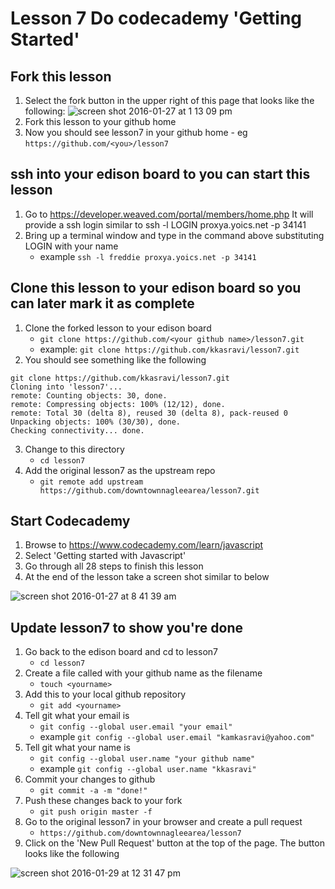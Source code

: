 # Lesson 7 Do codecademy 'Getting Started'

## Fork this lesson
1. Select the fork button in the upper right of this page that looks like the following: 
![screen shot 2016-01-27 at 1 13 09 pm](https://cloud.githubusercontent.com/assets/146453/12629289/149c3ec2-c4fc-11e5-9446-10f3021af8a7.png)
2. Fork this lesson to your github home
3. Now you should see lesson7 in your github home - eg `https://github.com/<you>/lesson7`

## ssh into your edison board to you can start this lesson
1. Go to https://developer.weaved.com/portal/members/home.php
It will provide a ssh login similar to
ssh -l LOGIN proxya.yoics.net -p 34141
2. Bring up a terminal window and type in the command above substituting LOGIN with your name
   * example `ssh -l freddie proxya.yoics.net -p 34141`

## Clone this lesson to your edison board so you can later mark it as complete
1. Clone the forked lesson to your edison board
   * `git clone https://github.com/<your github name>/lesson7.git`
   * example: `git clone https://github.com/kkasravi/lesson7.git`
2. You should see something like the following 
```
git clone https://github.com/kkasravi/lesson7.git
Cloning into 'lesson7'...
remote: Counting objects: 30, done.
remote: Compressing objects: 100% (12/12), done.
remote: Total 30 (delta 8), reused 30 (delta 8), pack-reused 0
Unpacking objects: 100% (30/30), done.
Checking connectivity... done.
```
3. Change to this directory
   * `cd lesson7`
4. Add the original lesson7 as the upstream repo
   * `git remote add upstream https://github.com/downtownnagleearea/lesson7.git`

## Start Codecademy
1. Browse to https://www.codecademy.com/learn/javascript
2. Select 'Getting started with Javascript'
3. Go through all 28 steps to finish this lesson
4. At the end of the lesson take a screen shot similar to below

![screen shot 2016-01-27 at 8 41 39 am](https://cloud.githubusercontent.com/assets/146453/12629492/04f9b44e-c4fd-11e5-95bd-4a7dbe1c0c8f.png)


## Update lesson7 to show you're done
1. Go back to the edison board and cd to lesson7
   * `cd lesson7`
2. Create a file called with your github name as the filename
   * `touch <yourname>`
3. Add this to your local github repository
   * `git add <yourname>`
4. Tell git what your email is
   * `git config --global user.email "your email"`
   * example `git config --global user.email "kamkasravi@yahoo.com"`
5. Tell git what your name is
   * `git config --global user.name "your github name"`
   * example `git config --global user.name "kkasravi"`
6. Commit your changes to github
   * `git commit -a -m "done!"`
7. Push these changes back to your fork
   * `git push origin master -f`	
8. Go to the original lesson7 in your browser and create a pull request
   * `https://github.com/downtownnagleearea/lesson7`
9. Click on the 'New Pull Request' button at the top of the page. The button looks like the following

![screen shot 2016-01-29 at 12 31 47 pm](https://cloud.githubusercontent.com/assets/146453/12687412/aaf23b2c-c684-11e5-9ad8-daee9800d2a8.png)
 


